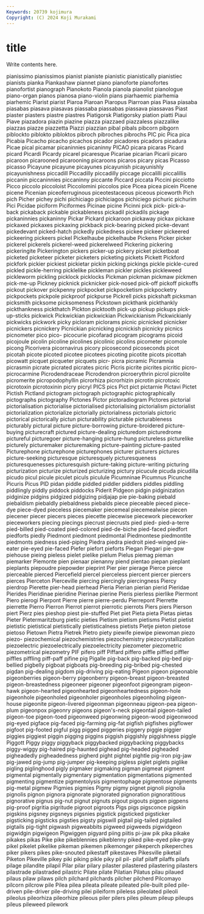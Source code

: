 ```yaml
---
Keywords: 20739 kojimura
Copyright: (C) 2024 Koji Murakami
---
```


# title

Write contents here.



pianissimo
pianissimos pianist pianiste pianistic pianistically pianistiec pianists pianka Piankashaw piannet
piano pianoforte pianofortes pianofortist pianograph Pianokoto Pianola pianola pianolist pianologue
piano-organ pianos pianosa piano-violin pians piarhaemic piarhemia piarhemic Piarist piarist
Piaroa Piaroan Piaropus Piarroan pias Piasa piasaba piasabas piasava piasavas
piassaba piassabas piassava piassavas Piast piaster piasters piastre piastres Piatigorsk
Piatigorsky piation piatti Piaui Piave piazadora piazin piazine piazza piazzaed
piazzaless piazzalike piazzas piazze piazzetta Piazzi piazzian pibal pibals pibcorn
pibgorn piblockto piblokto pibloktos pibroch pibroches pibrochs PIC pic Pica
pica Picabia Picacho picacho picachos picador picadores picadors picadura Picae
pical picamar picaninnies picaninny PICAO picara picaras Picard picard Picardi
Picardy picarel picaresque Picariae picarian Picarii picaro picaroon picarooned picarooning
picaroons picaros picary picas Picasso picasso Picayune picayune picayunes picayunish
picayunishly picayunishness piccadill Piccadilly piccadilly piccage piccalilli piccalillis piccanin piccaninnies
piccaninny piccante Piccard piccata Piccini picciotto Picco piccolo piccoloist Piccolomini
piccolos pice Picea picea picein Picene picene Picenian piceoferruginous piceotestaceous
piceous piceworth Pich pich Picher pichey pichi pichiciago pichiciagos pichiciego
pichuric pichurim Pici Picidae piciform Piciformes Picinae picine Picinni pick
pick- pick-a-back pickaback pickable pickableness pickadil pickadils pickage pickaninnies pickaninny
Pickar Pickard pickaroon pickaway pickax pickaxe pickaxed pickaxes pickaxing pickback
pick-bearing picked picke-devant pickedevant picked-hatch pickedly pickedness pickee pickeer pickeered
pickeering pickeers pickel Pickelhaube pickelhaube Pickens Picker picker pickerel pickerels
pickerel-weed pickerelweed Pickering pickering pickeringite Pickerington pickers picker-up pickery picket
picketboat picketed picketeer picketer picketers picketing pickets Pickett Pickford pickfork
pickier pickiest pickietar pickin picking pickings pickle pickle-cured pickled pickle-herring
picklelike pickleman pickler pickles pickleweed pickleworm pickling picklock picklocks Pickman
pickman pickmaw pickmen pick-me-up Pickney picknick picknicker pick-nosed pick-off pickoff
pickoffs pickout pickover pickpenny pickpocket pickpocketism pickpocketry pickpockets pickpole pickproof
pickpurse Pickrell picks pickshaft picksman picksmith picksome picksomeness Pickstown pickthank
pickthankly pickthankness pickthatch Pickton picktooth pick-up pickup pickups pick-up-sticks pickwick
Pickwickian pickwickian Pickwickianism Pickwickianly pickwicks pickwork picky picloram piclorams picnic
picnicked picnicker picnickers picnickery Picnickian picnicking picnickish picnicky picnics picnometer
pico pico- picocurie picofarad picogram picograms picoid picojoule picolin picoline
picolines picolinic picolins picometer picomole picong Picorivera picornavirus picory picosecond
picoseconds picot picotah picote picoted picotee picotees picoting picotite picots
picottah picowatt picquet picqueter picquets picr- picra picramic Picramnia picrasmin
picrate picrated picrates picric Picris picrite picrites picritic picro- picrocarmine
Picrodendraceae Picrodendron picroerythrin picrol picrolite picromerite picropodophyllin picrorhiza picrorhizin picrotin
picrotoxic picrotoxin picrotoxinin picry picryl PICS pics Pict pict pictarnie
Pictavi Pictet Pictish Pictland pictogram pictograph pictographic pictographically pictographs pictography
Pictones Pictor pictoradiogram Pictores pictorial pictorialisation pictorialise pictorialised pictorialising pictorialism
pictorialist pictorialization pictorialize pictorially pictorialness pictorials pictoric pictorical pictorically pictun
picturability picturable picturableness picturably pictural picture picture-borrowing picture-broidered picture-buying picturecraft
pictured picture-dealing picturedom picturedrome pictureful picturegoer picture-hanging picture-hung pictureless picturelike
picturely picturemaker picturemaking picture-painting picture-pasted Picturephone picturephone picturephones picturer picturers
pictures picture-seeking picturesque picturesquely picturesqueness picturesquenesses picturesquish picture-taking picture-writing picturing
picturization picturize picturized picturizing pictury picucule picuda picudilla picudo picul
picule piculet piculs piculule Picumninae Picumnus Picunche Picuris Picus PID
pidan piddle piddled piddler piddlers piddles piddling piddlingly piddly piddock
piddocks Piderit Pidgeon pidgin pidginization pidginize pidgins pidgized pidgizing pidjajap
pie pie-baking piebald piebaldism piebaldly piebaldness piebalds piece pieceable pieced
piece-dye piece-dyed pieceless piecemaker piecemeal piecemealwise piecen piecener piecer piecers
pieces piecette piecewise piecework pieceworker pieceworkers piecing piecings piecrust piecrusts
pied pied- pied-a-terre pied-billed pied-coated pied-colored pied-de-biche pied-faced piedfort piedforts
piedly Piedmont piedmont piedmontal Piedmontese piedmontite piedmonts piedness pied-piping Piedra
piedra piedroit pied-winged pie-eater pie-eyed pie-faced Piefer piefort pieforts Piegan
Piegari pie-gow piehouse pieing pieless pielet pielike pielum Pielus piemag
pieman piemarker Piemonte pien pienaar pienanny piend pientao piepan pieplant
pieplants piepoudre piepowder pieprint Pier pier pierage Pierce pierce pierceable
pierced Piercefield piercel pierceless piercent piercer piercers pierces Pierceton Pierceville
piercing piercingly piercingness Piercy pierdrop Pierette pier-head pierhead Pieria Pierian
pierian pierid Pieridae Pierides Pieridinae pieridine Pierinae pierine Pieris pierless
pierlike Piermont Piero pierogi Pierpont Pierre pierre pierre-perdu Pierrepont Pierrette
pierrette Pierro Pierron Pierrot pierrot pierrotic pierrots Piers piers Pierson
piert Pierz pies pieshop piest pie-stuffed Piet piet Pieta pieta
Pietas pietas Pieter Pietermaritzburg pietic pieties Pietism pietism pietisms Pietist
pietist pietistic pietistical pietistically pietisticalness pietists Pietje pieton pietose pietoso
Pietown Pietra Pietrek Pietro piety piewife piewipe piewoman piezo piezo-
piezochemical piezochemistries piezochemistry piezocrystallization piezoelectric piezoelectrically piezoelectricity piezometer piezometric piezometrical
piezometry PIF pifero piff Piffard piffero piffle piffled piffler piffles
piffling piff-paff pifine pig Pigalle pig-back pig-backed pig-bed pig-bellied pigbelly
pigboat pigboats pig-breeding pig-bribed pig-chested pigdan pig-dealing pigdom pig-driving pig-eating
Pigeon pigeon pigeonable pigeonberries pigeon-berry pigeonberry pigeon-breast pigeon-breasted pigeon-breastedness pigeoneer
pigeoner pigeonfoot pigeongram pigeon-hawk pigeon-hearted pigeonhearted pigeonheartedness pigeon-hole pigeonhole pigeonholed
pigeonholer pigeonholes pigeonholing pigeon-house pigeonite pigeon-livered pigeonman pigeonneau pigeon-pea pigeon-plum
pigeonpox pigeonry pigeons pigeon's-neck pigeontail pigeon-tailed pigeon-toe pigeon-toed pigeonweed pigeonwing
pigeon-wood pigeonwood pig-eyed pigface pig-faced pig-farming pig-fat pigfish pigfishes pigflower
pigfoot pig-footed pigful pigg pigged piggeries piggery piggie piggier piggies
piggiest piggin pigging piggins piggish piggishly piggishness piggle Piggott Piggy
piggy piggyback piggybacked piggybacking piggybacks piggy-wiggy pig-haired pig-haunted pighead pig-headed
pigheaded pigheadedly pigheadedness pigherd pight pightel pightle pig-iron pig-jaw pig-jawed
pig-jump pig-jumper pig-keeping pigless piglet piglets piglike pigling piglinghood pigly
pigmaker pigmaking pigman pigmeat pigment pigmental pigmentally pigmentary pigmentation pigmentations
pigmented pigmenting pigmentize pigmentolysis pigmentophage pigmentose pigments pig-metal pigmew Pigmies
pigmies Pigmy pigmy pignet pignoli pignolia pignolis pignon pignora pignorate
pignorated pignoration pignoratitious pignorative pignus pig-nut pignut pignuts pigout pigouts
pigpen pigpens pig-proof pigritia pigritude pigroot pigroots Pigs pigs pigsconce
pigskin pigskins pigsney pigsneys pigsnies pigstick pigsticked pigsticker pigsticking pigsticks
pigsties pigsty pigswill pigtail pig-tailed pigtailed pigtails pig-tight pigwash pigweabbits
pigweed pigweeds pigwidgeon pigwidgin pigwigeon Pigwiggen pigyard piing piitis pi-jaw
pik pika pikake pikakes pikas Pike pike pikeblennies pikeblenny piked
pike-eyed pike-gray pikel pikelet pikelike pikeman pikemen pikemonger pikeperch pikeperches
piker pikers pikes pike-snouted pikestaff pikestaves Pikesville piketail Piketon Pikeville
pikey piki piking pikle piky pil pil- pilaf pilaff pilaffs
pilafs pilage pilandite pilapil Pilar pilar pilary pilaster pilastered pilastering
pilasters pilastrade pilastraded pilastric Pilate pilate Pilatian Pilatus pilau pilaued
pilaus pilaw pilaws pilch pilchard pilchards pilcher pilcherd Pilcomayo pilcorn
pilcrow pile Pilea pilea pileata pileate pileated pile-built piled pile-driven
pile-driver pile-driving pilei pileiform pileless pileolated pileoli pileolus pileorhiza pileorhize
pileous piler pilers piles pileum pileup pileups pileus pileweed pilework
